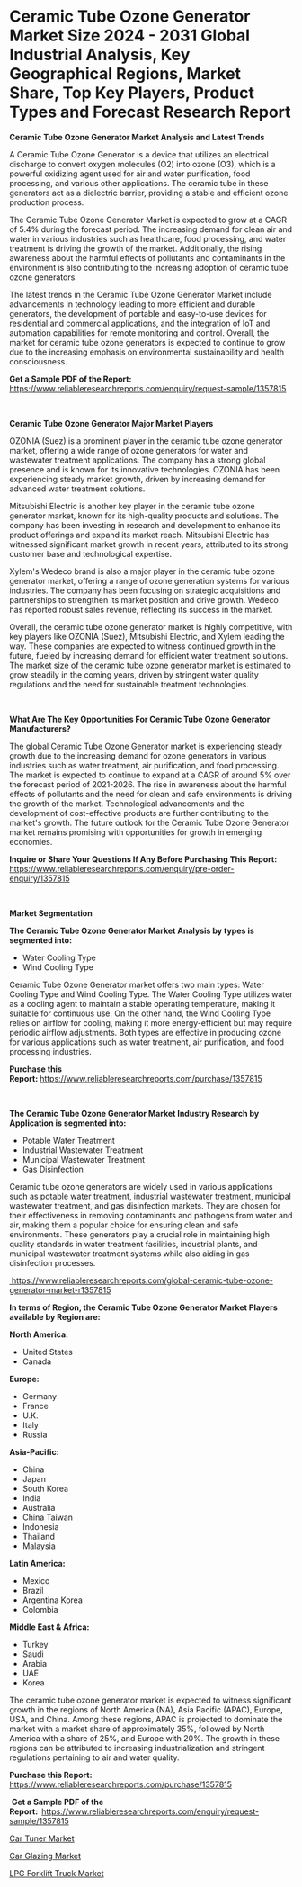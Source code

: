 <p><h1>Ceramic Tube Ozone Generator Market Size 2024 - 2031 Global Industrial Analysis, Key Geographical Regions, Market Share, Top Key Players, Product Types and Forecast Research Report</h1></p><p><strong>Ceramic Tube Ozone Generator Market Analysis and Latest Trends</strong></p>
<p><p>A Ceramic Tube Ozone Generator is a device that utilizes an electrical discharge to convert oxygen molecules (O2) into ozone (O3), which is a powerful oxidizing agent used for air and water purification, food processing, and various other applications. The ceramic tube in these generators act as a dielectric barrier, providing a stable and efficient ozone production process.</p><p>The Ceramic Tube Ozone Generator Market is expected to grow at a CAGR of 5.4% during the forecast period. The increasing demand for clean air and water in various industries such as healthcare, food processing, and water treatment is driving the growth of the market. Additionally, the rising awareness about the harmful effects of pollutants and contaminants in the environment is also contributing to the increasing adoption of ceramic tube ozone generators.</p><p>The latest trends in the Ceramic Tube Ozone Generator Market include advancements in technology leading to more efficient and durable generators, the development of portable and easy-to-use devices for residential and commercial applications, and the integration of IoT and automation capabilities for remote monitoring and control. Overall, the market for ceramic tube ozone generators is expected to continue to grow due to the increasing emphasis on environmental sustainability and health consciousness.</p></p>
<p><strong>Get a Sample PDF of the Report:&nbsp;</strong> <a href="https://www.reliableresearchreports.com/enquiry/request-sample/1357815">https://www.reliableresearchreports.com/enquiry/request-sample/1357815</a></p>
<p>&nbsp;</p>
<p><strong>Ceramic Tube Ozone Generator Major Market Players</strong></p>
<p><p>OZONIA (Suez) is a prominent player in the ceramic tube ozone generator market, offering a wide range of ozone generators for water and wastewater treatment applications. The company has a strong global presence and is known for its innovative technologies. OZONIA has been experiencing steady market growth, driven by increasing demand for advanced water treatment solutions.</p><p>Mitsubishi Electric is another key player in the ceramic tube ozone generator market, known for its high-quality products and solutions. The company has been investing in research and development to enhance its product offerings and expand its market reach. Mitsubishi Electric has witnessed significant market growth in recent years, attributed to its strong customer base and technological expertise.</p><p>Xylem's Wedeco brand is also a major player in the ceramic tube ozone generator market, offering a range of ozone generation systems for various industries. The company has been focusing on strategic acquisitions and partnerships to strengthen its market position and drive growth. Wedeco has reported robust sales revenue, reflecting its success in the market.</p><p>Overall, the ceramic tube ozone generator market is highly competitive, with key players like OZONIA (Suez), Mitsubishi Electric, and Xylem leading the way. These companies are expected to witness continued growth in the future, fueled by increasing demand for efficient water treatment solutions. The market size of the ceramic tube ozone generator market is estimated to grow steadily in the coming years, driven by stringent water quality regulations and the need for sustainable treatment technologies.</p></p>
<p>&nbsp;</p>
<p><strong>What Are The Key Opportunities For Ceramic Tube Ozone Generator Manufacturers?</strong></p>
<p><p>The global Ceramic Tube Ozone Generator market is experiencing steady growth due to the increasing demand for ozone generators in various industries such as water treatment, air purification, and food processing. The market is expected to continue to expand at a CAGR of around 5% over the forecast period of 2021-2026. The rise in awareness about the harmful effects of pollutants and the need for clean and safe environments is driving the growth of the market. Technological advancements and the development of cost-effective products are further contributing to the market's growth. The future outlook for the Ceramic Tube Ozone Generator market remains promising with opportunities for growth in emerging economies.</p></p>
<p><strong>Inquire or Share Your Questions If Any Before Purchasing This Report:</strong> <a href="https://www.reliableresearchreports.com/enquiry/pre-order-enquiry/1357815">https://www.reliableresearchreports.com/enquiry/pre-order-enquiry/1357815</a></p>
<p>&nbsp;</p>
<p><strong>Market Segmentation</strong></p>
<p><strong>The Ceramic Tube Ozone Generator Market Analysis by types is segmented into:</strong></p>
<p><ul><li>Water Cooling Type</li><li>Wind Cooling Type</li></ul></p>
<p><p>Ceramic Tube Ozone Generator market offers two main types: Water Cooling Type and Wind Cooling Type. The Water Cooling Type utilizes water as a cooling agent to maintain a stable operating temperature, making it suitable for continuous use. On the other hand, the Wind Cooling Type relies on airflow for cooling, making it more energy-efficient but may require periodic airflow adjustments. Both types are effective in producing ozone for various applications such as water treatment, air purification, and food processing industries.</p></p>
<p><strong>Purchase this Report:&nbsp;</strong><a href="https://www.reliableresearchreports.com/purchase/1357815">https://www.reliableresearchreports.com/purchase/1357815</a></p>
<p>&nbsp;</p>
<p><strong>The Ceramic Tube Ozone Generator Market Industry Research by Application is segmented into:</strong></p>
<p><ul><li>Potable Water Treatment</li><li>Industrial Wastewater Treatment</li><li>Municipal Wastewater Treatment</li><li>Gas Disinfection</li></ul></p>
<p><p>Ceramic tube ozone generators are widely used in various applications such as potable water treatment, industrial wastewater treatment, municipal wastewater treatment, and gas disinfection markets. They are chosen for their effectiveness in removing contaminants and pathogens from water and air, making them a popular choice for ensuring clean and safe environments. These generators play a crucial role in maintaining high quality standards in water treatment facilities, industrial plants, and municipal wastewater treatment systems while also aiding in gas disinfection processes.</p></p>
<p><a href="https://www.reliableresearchreports.com/global-ceramic-tube-ozone-generator-market-r1357815">&nbsp;https://www.reliableresearchreports.com/global-ceramic-tube-ozone-generator-market-r1357815</a></p>
<p><strong>In terms of Region, the Ceramic Tube Ozone Generator Market Players available by Region are:</strong></p>
<p>
    <p> <strong> North America: </strong>
        <ul>
            <li>United States</li>
            <li>Canada</li>
        </ul>
        </p> 
    <p> <strong> Europe: </strong>
        <ul>
            <li>Germany</li>
            <li>France</li>
            <li>U.K.</li>
            <li>Italy</li>
            <li>Russia</li>
        </ul>
        </p> 
    <p> <strong> Asia-Pacific: </strong>
        <ul>
            <li>China</li>
            <li>Japan</li>
            <li>South Korea</li>
            <li>India</li>
            <li>Australia</li>
            <li>China Taiwan</li>
            <li>Indonesia</li>
            <li>Thailand</li>
            <li>Malaysia</li>
        </ul>
        </p> 
    <p> <strong> Latin America: </strong>
        <ul>
            <li>Mexico</li>
            <li>Brazil</li>
            <li>Argentina Korea</li>
            <li>Colombia</li>
        </ul>
        </p> 
    <p> <strong> Middle East & Africa: </strong>
        <ul>
            <li>Turkey</li>
            <li>Saudi</li>
            <li>Arabia</li>
            <li>UAE</li>
            <li>Korea</li>
        </ul>
    </p>
    </p>
<p><p>The ceramic tube ozone generator market is expected to witness significant growth in the regions of North America (NA), Asia Pacific (APAC), Europe, USA, and China. Among these regions, APAC is projected to dominate the market with a market share of approximately 35%, followed by North America with a share of 25%, and Europe with 20%. The growth in these regions can be attributed to increasing industrialization and stringent regulations pertaining to air and water quality.</p></p>
<p><strong>Purchase this Report: </strong><a href="https://www.reliableresearchreports.com/purchase/1357815">https://www.reliableresearchreports.com/purchase/1357815</a></p>
<p>&nbsp;<strong>Get a Sample PDF of the Report:&nbsp;&nbsp;</strong><a href="https://www.reliableresearchreports.com/enquiry/request-sample/1357815">https://www.reliableresearchreports.com/enquiry/request-sample/1357815</a></p>
<p><strong></strong></p>
<p><p><a href="https://www.linkedin.com/pulse/car-tuner-market-growth-trends-covid-19-impact-forecasts-jwrae?trackingId=Cp6qTAiTKe%2B1ODjv3rLq%2BA%3D%3D">Car Tuner Market</a></p><p><a href="https://www.linkedin.com/pulse/car-glazing-market-research-report-unlocks-analysis-financial-grb7e?trackingId=xa4Jmt9axqPHcShqYn1PJQ%3D%3D">Car Glazing Market</a></p><p><a href="https://www.linkedin.com/pulse/lpg-forklift-truck-market-size-growing-forecasted-period-from-4wm7e?trackingId=JhSDe3uxc5xiwuTyjGwtiA%3D%3D">LPG Forklift Truck Market</a></p></p>
